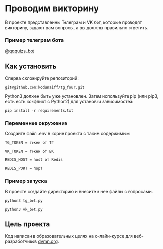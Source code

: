 # Проводим викторину

В проекте представленны Телеграм и VK бот, которые проводят викторину, 
задают вам вопросы, а вы должны правильно ответить.

### Пример телеграм бота
[@qqquizs_bot](https://t.me/qqquizs_bot)


## Как установить
Сперва склонируйте репозиторий:

```git@github.com:kodunaiff/tg_four.git```

Python3 должен быть уже установлен. 
Затем используйте pip (или pip3, есть есть конфликт с Python2) 
для установки зависимостей:

```pip install -r requirements.txt```

### Переменное окружение
Создайте файл .env в корне проекта с таким содержимым:

````
TG_TOKEN = токен от ТГ

VK_TOKEN = токен от ВК

REDIS_HOST = host от Redis 

REDIS_PORT = порт

````


### Пример запуска

В проекте создайте директорию и внесите в нее файлы с вопросами.

``` 
python3 tg_bot.py

python3 vk_bot.py
 ```

## Цель проекта

Код написан в образовательных целях на онлайн-курсе для веб-разработчиков [dvmn.org](https://dvmn.org/).
